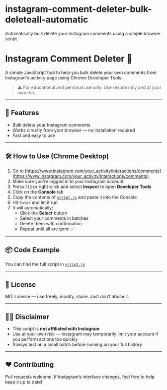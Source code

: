 # instagram-comment-deleter-bulk-deleteall-automatic
Automatically bulk delete your Instagram comments using a simple browser script.


# Instagram Comment Deleter 🧹

A simple JavaScript tool to help you bulk delete your own comments from Instagram's activity page using Chrome Developer Tools.

> ⚠️ For educational and personal use only. Use responsibly and at your own risk.

---

## 🚀 Features

- Bulk delete your Instagram comments
- Works directly from your browser — no installation required
- Fast and easy to use

---

## 🛠️ How to Use (Chrome Desktop)

1. Go to [https://www.instagram.com/your_activity/interactions/comments](https://www.instagram.com/your_activity/interactions/comments)
2. Make sure you're logged in to your Instagram account
3. Press `F12` or right-click and select **Inspect** to open **Developer Tools**
4. Click on the **Console** tab
5. Copy the contents of [`script.js`](./script.js) and paste it into the Console
6. Hit `Enter` and let it run
7. It will automatically:
   - Click the **Select** button
   - Select your comments in batches
   - Delete them with confirmation
   - Repeat until all are gone ✅

---

## 📦 Code Example

You can find the full script in [`script.js`](./script.js)

---

## 🧾 License

MIT License — use freely, modify, share. Just don’t abuse it.

---

## 🙋‍♀️ Disclaimer

- This script is **not affiliated with Instagram**
- Use at your own risk — Instagram may temporarily limit your account if you perform actions too quickly
- Always test on a small batch before running on your full history

---

## ❤️ Contributing

Pull requests welcome. If Instagram’s interface changes, feel free to help keep it up to date!

